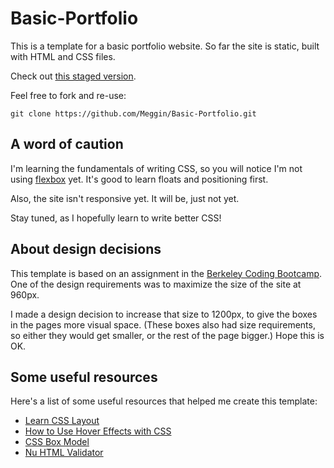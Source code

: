 # Basic-Portfolio

This is a template for a basic portfolio website.
So far the site is static, built with HTML and CSS files.

Check out [this staged version](https://mysterious-brushlands-16203.herokuapp.com/index.html).

Feel free to fork and re-use:

`git clone https://github.com/Meggin/Basic-Portfolio.git`

## A word of caution

I'm learning the fundamentals of writing CSS,
so you will notice I'm not using [flexbox](https://css-tricks.com/snippets/css/a-guide-to-flexbox/) yet.
It's good to learn floats and positioning first.

Also, the site isn't responsive yet.
It will be, just not yet.

Stay tuned, as I hopefully learn to write better CSS!

## About design decisions

This template is based on an assignment in the [Berkeley Coding Bootcamp](https://codingbootcamp.berkeley.edu).
One of the design requirements was to maximize the size of the site at 960px.

I made a design decision to increase that size to 1200px,
to give the boxes in the pages more visual space.
(These boxes also had size requirements,
so either they would get smaller, or the rest of the page bigger.)
Hope this is OK.

## Some useful resources

Here's a list of some useful resources that helped me create this template:

* [Learn CSS Layout](http://learnlayout.com/)
* [How to Use Hover Effects with CSS](http://www.codeitpretty.com/2013/06/how-to-use-css-hover-effects.html)
* [CSS Box Model](https://developer.mozilla.org/en-US/docs/Web/CSS/CSS_Box_Model)
* [Nu HTML Validator](https://validator.w3.org/nu/#textarea)

